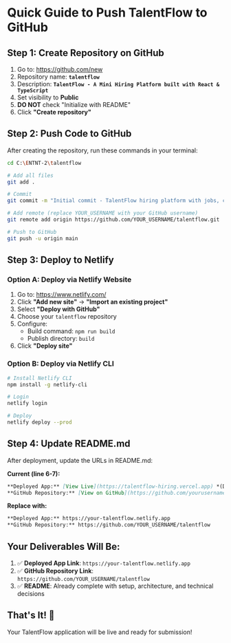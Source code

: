 # Quick Guide to Push TalentFlow to GitHub

## Step 1: Create Repository on GitHub

1. Go to: https://github.com/new
2. Repository name: **`talentflow`**
3. Description: **`TalentFlow - A Mini Hiring Platform built with React & TypeScript`**
4. Set visibility to **Public**
5. **DO NOT** check "Initialize with README"
6. Click **"Create repository"**

## Step 2: Push Code to GitHub

After creating the repository, run these commands in your terminal:

```bash
cd C:\ENTNT-2\talentflow

# Add all files
git add .

# Commit
git commit -m "Initial commit - TalentFlow hiring platform with jobs, candidates, and assessments management"

# Add remote (replace YOUR_USERNAME with your GitHub username)
git remote add origin https://github.com/YOUR_USERNAME/talentflow.git

# Push to GitHub
git push -u origin main
```

## Step 3: Deploy to Netlify

### Option A: Deploy via Netlify Website

1. Go to: https://www.netlify.com/
2. Click **"Add new site"** → **"Import an existing project"**
3. Select **"Deploy with GitHub"**
4. Choose your `talentflow` repository
5. Configure:
   - Build command: `npm run build`
   - Publish directory: `build`
6. Click **"Deploy site"**

### Option B: Deploy via Netlify CLI

```bash
# Install Netlify CLI
npm install -g netlify-cli

# Login
netlify login

# Deploy
netlify deploy --prod
```

## Step 4: Update README.md

After deployment, update the URLs in README.md:

**Current (line 6-7):**
```markdown
**Deployed App:** [View Live](https://talentflow-hiring.vercel.app) *(Deploy after finalization)*  
**GitHub Repository:** [View on GitHub](https://github.com/yourusername/talentflow) *(Setup after finalization)*
```

**Replace with:**
```markdown
**Deployed App:** https://your-talentflow.netlify.app  
**GitHub Repository:** https://github.com/YOUR_USERNAME/talentflow
```

## Your Deliverables Will Be:

1. ✅ **Deployed App Link**: `https://your-talentflow.netlify.app`
2. ✅ **GitHub Repository Link**: `https://github.com/YOUR_USERNAME/talentflow`
3. ✅ **README**: Already complete with setup, architecture, and technical decisions

## That's It! 🎉

Your TalentFlow application will be live and ready for submission!
